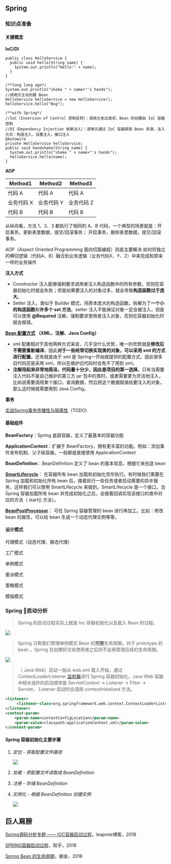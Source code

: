 ## Spring

### 知识点准备

#### 关键概念

**IoC/DI**

```
public class HelloService {
  public void hello(String name) {
    System.out.println("Hello:" + name);
  }
}
```

```
/**long long ago*/
System.out.println("shake " + name+"'s hands");  
//调用方主动创建 Bean
HelloService helloService = new HelloService();
helloService.hello("Bug");
```

```
/**with Spring*/
//IoC（Inversion of Control 控制反转）：调用方发出请求，Bean 的创建由 IoC 容器控制
//DI（Dependency Injection 依赖注入）：调用方通过 IoC 容器获取 Bean 资源，注入方式：构造注入，设置注入，接口注入
@Autowire
private HelloService helloService;
public void handshake(String name) {
  System.out.println("shake " + name+"'s hands");  
  helloService.hello(name);
}
```

**AOP**

| Method1    | Method2    | Method3    |
| ---------- | ---------- | ---------- |
| 代码 A     | 代码 A     | 代码 A     |
| 业务代码 X | 业务代码 Y | 业务代码 Z |
| 代码 B     | 代码 B     | 代码 B     |

从纵向看，方法 1、2、3 都执行了相同的 A、B 代码，一个典型的场景就是：开启事务，更新表里数据，提交/回滚事务；  开启事务，删除表里数据，提交/回滚事务。

AOP（Aspect Oriented Programming 面向切面编程）则是主要解决 如何将独立的横切逻辑（代码A、B）融合到业务逻辑（业务代码X、Y、Z）中来完成和原来一样的业务操作

**注入方式**

- Constructor 注入能够强制要求调用者注入构造函数中的所有参数，否则在容器初始化时就会失败；但是如果要注入的对象过多，就会导致**构造函数过于庞大**。
- Setter 注入，类似于 Builder 模式，将原本庞大的构造函数，拆解为了**一个小的构造函数**和**许多个 set 方法**。setter 注入不能保证对象一定会被注入，但是可以使用 **@Required** 注解，强制要求使用者注入对象，否则在容器初始化时就会报错。

**[Bean 配置方式](https://blog.csdn.net/icarus_wang/article/details/51649635) （XML、注解、Java Config）**

- xml 配置相对于其他两种方式来说，几乎没什么优势，唯一的优势就是**修改后不需要重新编译**，因此**对于一些经常切换实现类的对象，可以采用 xml 的方式进行配置**。还有就是由于 xml 是 Spring一开始就提供的配置方式，因此很多旧代码还是采用 xml，所以在维护旧代码时会免不了用到 xml。
- **注解用起来非常地简洁，代码量十分少，因此是项目的第一选择**。只有当需要注入代码不是自己维护的第三方 jar 包中的类时，或者需要更为灵活地注入，比如说需要调用某个接口，查询数据，然后把这个数据赋值给要注入的对象，那么这时候就需要用到 Java Config。

**事务**

[实战Spring事务传播性与隔离性](https://www.jianshu.com/p/249f2cd42692)（TODO）

#### 基础组件

**BeanFactory**：Spring 底层容器，定义了最基本的容器功能

**ApplicationContext**：扩展于 BeanFactory，拥有更丰富的功能。例如：添加事件发布机制、父子级容器，一般都是直接使用 ApplicationContext

**BeanDefinition**：BeanDefinition 定义了 bean 的基本信息，根据它来创造 bean

**[SmartLifecycle](http://www.ishenping.com/ArtInfo/1618723.html)**： 在容器所有 bean 加载和初始化完毕执行。有时候我们需要在 Spring 加载和初始化所有 bean 后，接着执行一些任务或者启动需要的异步服务，这样我们可以使用 SmartLifecycle 来做到。SmartLifecycle 是一个接口。当 Spring 容器加载所有 bean 并完成初始化之后，会接着回调实现该接口的类中对应的方法（ start() 方法）。

**[BeanPostProcessor](https://www.jianshu.com/p/1417eefd2ab1)**： 可在 Spring 容器管理的 bean 进行再加工。比如：修改 bean 的属性，可以给 bean 生成一个动态代理实例等等。

#### 设计模式

代理模式（动态代理、静态代理）

工厂模式

单例模式

委派模式

策略模式

模版模式



### Spring 启动分析

> Spring 的启动过程实际上就是 Ioc 容器初始化以及载入 Bean 的过程。

![](mix/spring-run-4.jpg)

> Spring 只帮我们管理单例模式 Bean 的**完整**生命周期，对于 prototype 的 bean ，Spring 在创建好交给使用者之后则不会再管理后续的生命周期。

![](mix/spring-bean-lifecycle.jpg)

> （ Java Web）启动一般从 web.xml 载入开始，通过 ContextLoaderListener [监听器](../Java-WEB/servlet.md)进行 Spring 容器初始化，Java Web 容器中相关组件的启动顺序是 ServletContext -> Listener -> Filter -> Servlet， Listener 启动时会调用 contextInitialized 方法。

```xml
<listener>  
     <listener-class>org.springframework.web.context.ContextLoaderListener</listener-class> 
</listener> 
<context-param>  
    <param-name>contextConfigLocation</param-name>  
    <param-value>classpath:applicationContext.xml</param-value>  
</context-param> 
```

#### Spring 容器初始化主要步骤

1. *定位 - 获取配置文件路径*

   ![](mix/spring-run-configLocation.jpg)

2. *加载 - 把配置文件读取成 BeanDefinition*

3. *注册 - 存储 BeanDefinition*

4. *实例化 - 根据 BeanDefinition 创建实例*

   ![](mix/spring-run-main.jpg)



## 巨人肩膀

[Spring源码分析专题 —— IOC容器启动过程](https://blog.leapmie.com/archives/390/)，leapmie博客，2018

[SPRING容器启动过程](https://zhuanlan.zhihu.com/p/32830470)，知乎，2018

[Spring Bean 的生命周期](https://juejin.im/post/5ab1bf19f265da23771947f1)，掘金，2018